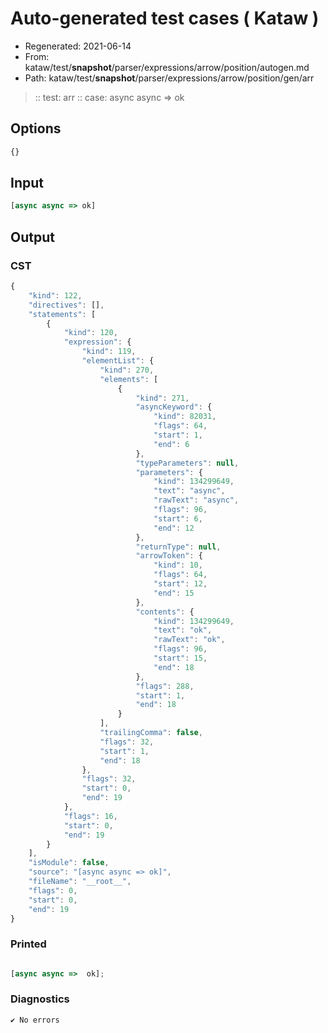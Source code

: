 # Auto-generated test cases ( Kataw )
- Regenerated: 2021-06-14
- From: kataw/test/__snapshot__/parser/expressions/arrow/position/autogen.md
- Path: kataw/test/__snapshot__/parser/expressions/arrow/position/gen/arr
> :: test: arr
> :: case: async async => ok
## Options

`````js
{}
`````
## Input

`````js
[async async => ok]
`````
## Output

### CST

```javascript
{
    "kind": 122,
    "directives": [],
    "statements": [
        {
            "kind": 120,
            "expression": {
                "kind": 119,
                "elementList": {
                    "kind": 270,
                    "elements": [
                        {
                            "kind": 271,
                            "asyncKeyword": {
                                "kind": 82031,
                                "flags": 64,
                                "start": 1,
                                "end": 6
                            },
                            "typeParameters": null,
                            "parameters": {
                                "kind": 134299649,
                                "text": "async",
                                "rawText": "async",
                                "flags": 96,
                                "start": 6,
                                "end": 12
                            },
                            "returnType": null,
                            "arrowToken": {
                                "kind": 10,
                                "flags": 64,
                                "start": 12,
                                "end": 15
                            },
                            "contents": {
                                "kind": 134299649,
                                "text": "ok",
                                "rawText": "ok",
                                "flags": 96,
                                "start": 15,
                                "end": 18
                            },
                            "flags": 288,
                            "start": 1,
                            "end": 18
                        }
                    ],
                    "trailingComma": false,
                    "flags": 32,
                    "start": 1,
                    "end": 18
                },
                "flags": 32,
                "start": 0,
                "end": 19
            },
            "flags": 16,
            "start": 0,
            "end": 19
        }
    ],
    "isModule": false,
    "source": "[async async => ok]",
    "fileName": "__root__",
    "flags": 0,
    "start": 0,
    "end": 19
}
```

### Printed

```javascript

[async async =>  ok];
```

### Diagnostics

```javascript
✔ No errors
```

